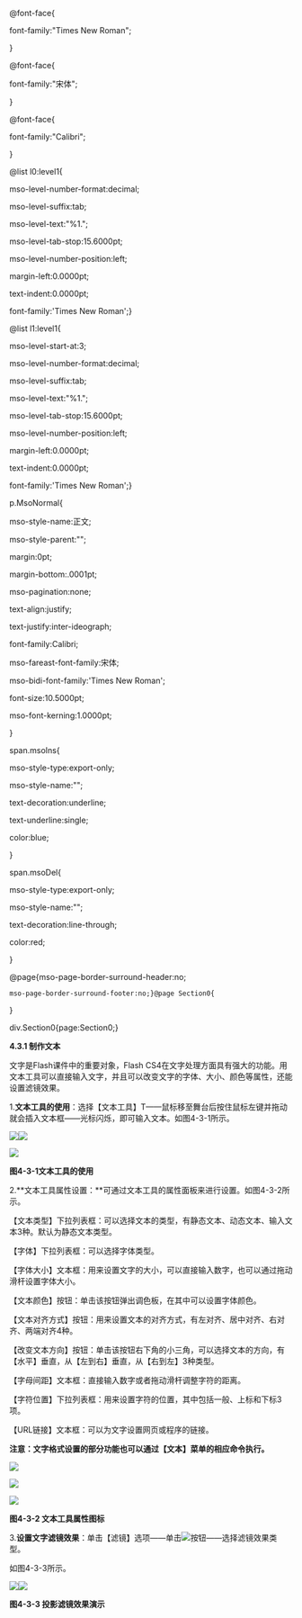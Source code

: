 @font-face{

font-family:"Times New Roman";

}

@font-face{

font-family:"宋体";

}

@font-face{

font-family:"Calibri";

}

@list l0:level1{

mso-level-number-format:decimal;

mso-level-suffix:tab;

mso-level-text:"%1.";

mso-level-tab-stop:15.6000pt;

mso-level-number-position:left;

margin-left:0.0000pt;

text-indent:0.0000pt;

font-family:'Times New Roman';}

@list l1:level1{

mso-level-start-at:3;

mso-level-number-format:decimal;

mso-level-suffix:tab;

mso-level-text:"%1.";

mso-level-tab-stop:15.6000pt;

mso-level-number-position:left;

margin-left:0.0000pt;

text-indent:0.0000pt;

font-family:'Times New Roman';}

p.MsoNormal{

mso-style-name:正文;

mso-style-parent:"";

margin:0pt;

margin-bottom:.0001pt;

mso-pagination:none;

text-align:justify;

text-justify:inter-ideograph;

font-family:Calibri;

mso-fareast-font-family:宋体;

mso-bidi-font-family:'Times New Roman';

font-size:10.5000pt;

mso-font-kerning:1.0000pt;

}

span.msoIns{

mso-style-type:export-only;

mso-style-name:"";

text-decoration:underline;

text-underline:single;

color:blue;

}

span.msoDel{

mso-style-type:export-only;

mso-style-name:"";

text-decoration:line-through;

color:red;

}

@page{mso-page-border-surround-header:no;

```
mso-page-border-surround-footer:no;}@page Section0{
```

}

div.Section0{page:Section0;}

**4.3.1 制作文本**

文字是Flash课件中的重要对象，Flash CS4在文字处理方面具有强大的功能。用文本工具可以直接输入文字，并且可以改变文字的字体、大小、颜色等属性，还能设置滤镜效果。

1.**文本工具的使用**：选择【文本工具】T——鼠标移至舞台后按住鼠标左键并拖动就会插入文本框——光标闪烁，即可输入文本。如图4-3-1所示。

![](/assets/图片1.png)![](/assets/图片2.png)

![](/assets/图片3.png)

**图4-3-1文本工具的使用**

2.**文本工具属性设置：**可通过文本工具的属性面板来进行设置。如图4-3-2所示。

【文本类型】下拉列表框：可以选择文本的类型，有静态文本、动态文本、输入文本3种。默认为静态文本类型。

【字体】下拉列表框：可以选择字体类型。

【字体大小】文本框：用来设置文字的大小，可以直接输入数字，也可以通过拖动滑杆设置字体大小。

【文本颜色】按钮：单击该按钮弹出调色板，在其中可以设置字体颜色。

【文本对齐方式】按钮：用来设置文本的对齐方式，有左对齐、居中对齐、右对齐、两端对齐4种。

【改变文本方向】按钮：单击该按钮右下角的小三角，可以选择文本的方向，有【水平】垂直，从【左到右】垂直，从【右到左】3种类型。

【字母间距】文本框：直接输入数字或者拖动滑杆调整字符的距离。

【字符位置】下拉列表框：用来设置字符的位置，其中包括一般、上标和下标3项。

【URL链接】文本框：可以为文字设置网页或程序的链接。

**注意：文字格式设置的部分功能也可以通过【文本】菜单的相应命令执行。**



![](/assets/图片4.png)

![](/assets/图片5.png)

![](/assets/图片6.png)

**图4-3-2   文本工具属性图标**

3.**设置文字滤镜效果**：单击【滤镜】选项——单击![](/assets/图片7.png)按钮——选择滤镜效果类型。

如图4-3-3所示。

![](/assets/图片8.png)![](/assets/图片9.png)

**图4-3-3   投影滤镜效果演示**



